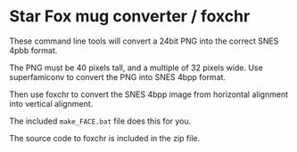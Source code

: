 # Star Fox mug converter / foxchr

These command line tools will convert a 24bit PNG into the correct SNES 4pbb format.

The PNG must be 40 pixels tall, and a multiple of 32 pixels wide. Use superfamiconv to convert the PNG into SNES 4bpp format.

Then use foxchr to convert the SNES 4bpp image from horizontal alignment into vertical alignment.

The included ``make_FACE.bat`` file does this for you.

The source code to foxchr is included in the zip file.
